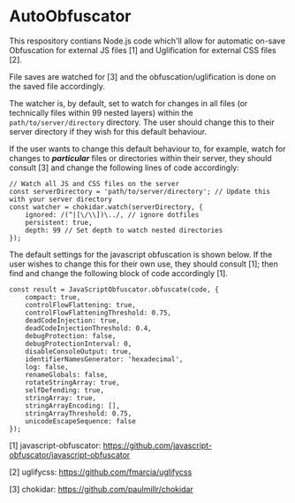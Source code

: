 ﻿# AutoObfuscator

This respository contians Node.js code which'll allow for automatic on-save Obfuscation for external JS files [1] and Uglification for external CSS files [2].

File saves are watched for [3] and the obfuscation/uglification is done on the saved file accordingly.

The watcher is, by default, set to watch for changes in all files (or technically files within 99 nested layers) within the `path/to/server/directory` directory.
The user should change this to their server directory if they wish for this default behaviour.

If the user wants to change this default behaviour to, for example, watch for changes to ***particular*** files or directories within their server, they should consult [3] and change the following lines of code accordingly:

```
// Watch all JS and CSS files on the server
const serverDirectory = 'path/to/server/directory'; // Update this with your server directory
const watcher = chokidar.watch(serverDirectory, {
    ignored: /(^|[\/\\])\../, // ignore dotfiles
    persistent: true,
    depth: 99 // Set depth to watch nested directories
});
```

The default settings for the javascript obfuscation is shown below. If the user wishes to change this for their own use, they should consult [1]; then find and change the following block of code accordingly [1].

```
const result = JavaScriptObfuscator.obfuscate(code, {
    compact: true,
    controlFlowFlattening: true,
    controlFlowFlatteningThreshold: 0.75,
    deadCodeInjection: true,
    deadCodeInjectionThreshold: 0.4,
    debugProtection: false,
    debugProtectionInterval: 0,
    disableConsoleOutput: true,
    identifierNamesGenerator: 'hexadecimal',
    log: false,
    renameGlobals: false,
    rotateStringArray: true,
    selfDefending: true,
    stringArray: true,
    stringArrayEncoding: [],
    stringArrayThreshold: 0.75,
    unicodeEscapeSequence: false
});
```

[1] javascript-obfuscator: https://github.com/javascript-obfuscator/javascript-obfuscator

[2] uglifycss: https://github.com/fmarcia/uglifycss

[3] chokidar: https://github.com/paulmillr/chokidar
